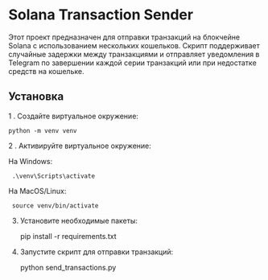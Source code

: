 # Solana Transaction Sender

Этот проект предназначен для отправки транзакций на блокчейне Solana с использованием нескольких кошельков. Скрипт поддерживает случайные задержки между транзакциями и отправляет уведомления в Telegram по завершении каждой серии транзакций или при недостатке средств на кошельке.


## Установка

1 . Создайте виртуальное окружение:

    python -m venv venv

2 . Активируйте виртуальное окружение:

   На Windows:

     .\venv\Scripts\activate

   На MacOS/Linux:

     source venv/bin/activate

3. Установите необходимые пакеты:


     pip install -r requirements.txt


4. Запустите скрипт для отправки транзакций:


     python send_transactions.py

